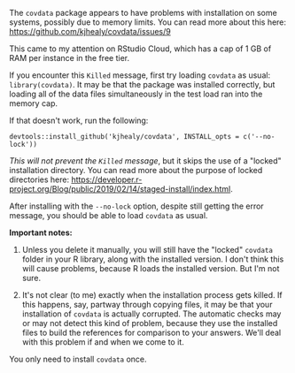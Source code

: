 The `covdata` package appears to have problems with installation on some systems, possibly due to memory limits.  You can read more about this here:  <https://github.com/kjhealy/covdata/issues/9>

This came to my attention on RStudio Cloud, which has a cap of 1 GB of RAM per instance in the free tier.  

If you encounter this `Killed` message, first try loading `covdata` as usual: `library(covdata)`. It may be that the package was installed correctly, but loading all of the data files simultaneously in the test load ran into the memory cap.  

If that doesn't work, run the following: 
```{r}
devtools::install_github('kjhealy/covdata', INSTALL_opts = c('--no-lock'))
```

*This will not prevent the `Killed` message*, but it skips the use of a "locked" installation directory.  You can read more about the purpose of locked directories here: <https://developer.r-project.org/Blog/public/2019/02/14/staged-install/index.html>.  

After installing with the `--no-lock` option, despite still getting the error message, you should be able to load `covdata` as usual. 

**Important notes:**

1. Unless you delete it manually, you will still have the "locked" `covdata` folder in your R library, along with the installed version.  I don't think this will cause problems, because R loads the installed version.  But I'm not sure.  

2. It's not clear (to me) exactly when the installation process gets killed.  If this happens, say, partway through copying files, it may be that your installation of `covdata` is actually corrupted.  The automatic checks may or may not detect this kind of problem, because they use the installed files to build the references for comparison to your answers.  We'll deal with this problem if and when we come to it.  

You only need to install `covdata` once.  